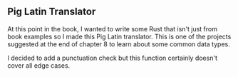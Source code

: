 ## Pig Latin Translator

At this point in the book, I wanted to write some Rust that isn't just from book examples so I made this Pig Latin translator. This is one of the projects suggested at the end of chapter 8 to learn about some common data types.

I decided to add a punctuation check but this function certainly doesn't cover all edge cases.
